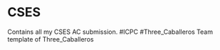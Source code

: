 # CSES
Contains all my CSES AC submission.
#ICPC
#Three_Caballeros
Team template of Three_Caballeros
